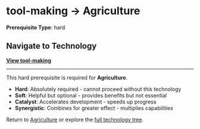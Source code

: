 # tool-making → Agriculture

**Prerequisite Type**: hard

## Navigate to Technology

**[View tool-making](../../../tool-making/README.md)**

---

This hard prerequisite is required for **Agriculture**.

- **Hard**: Absolutely required - cannot proceed without this technology
- **Soft**: Helpful but optional - provides benefits but not essential  
- **Catalyst**: Accelerates development - speeds up progress
- **Synergistic**: Combines for greater effect - multiplies capabilities

Return to [Agriculture](../../README.md) or explore the [full technology tree](../../../../README.md).
